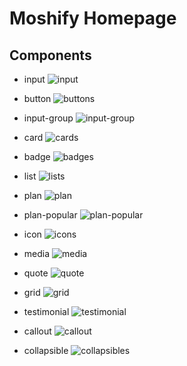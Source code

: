 # Moshify Homepage

## Components

* input
![input](ReadmeImg/input.png)


* button
![buttons](ReadmeImg/buttons.png)


* input-group
![input-group](ReadmeImg/input-group.png)


* card
![cards](ReadmeImg/cards.png)


* badge
![badges](ReadmeImg/badges.png)


* list
![lists](ReadmeImg/lists.png)


* plan
![plan](ReadmeImg/plan.png)


* plan-popular
![plan-popular](ReadmeImg/plan-popular.png)


* icon
![icons](ReadmeImg/icons.png)


* media
![media](ReadmeImg/media.png)


* quote
![quote](ReadmeImg/quote.png)


* grid
![grid](ReadmeImg/grid.png)


* testimonial
![testimonial](ReadmeImg/testimonial.png)


* callout
![callout](ReadmeImg/callout.png)


* collapsible
![collapsibles](ReadmeImg/collapsibles.png)
